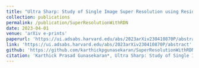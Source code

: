 ```yaml
---
title: "Ultra Sharp: Study of Single Image Super Resolution using Residual Dense Network"
collection: publications
permalink: /publication/SuperResolutionWithRDN
date: 2023-04-01
venue: 'arXiv e-prints'
paperurl: 'https://ui.adsabs.harvard.edu/abs/2023arXiv230410870P/abstract'
link: 'https://ui.adsabs.harvard.edu/abs/2023arXiv230410870P/abstract'
github: 'https://github.com/karthickpgunasekaran/SuperResolutionWithRDN'
citation: 'Karthick Prasad Gunasekaran*, Ultra Sharp: Study of Single Image Super Resolution using Residual Dense Network”, IEEE- 3rd International Conference on Computer Communication and Artificial Intelligence, 2023'
---
```

